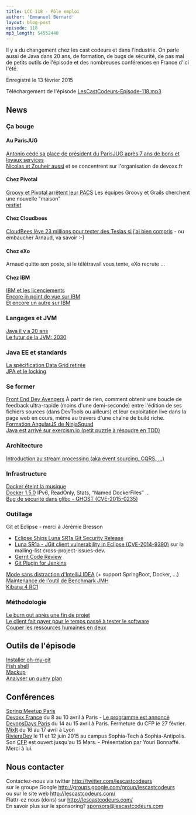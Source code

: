 ```yaml
---
title: LCC 118 - Pôle emploi
author: 'Emmanuel Bernard'
layout: blog-post
episode: 118
mp3_length: 54552440
---
```

Il y a du changement chez les cast codeurs et dans l'industrie.
On parle aussi de Java dans 20 ans, de formation, de bugs de sécurité, de pas mal de petits outils de l'épisode et des nombreuses conférences en France d'ici l'été.

Enregistré le 13 février 2015

Téléchargement de l'épisode [LesCastCodeurs-Episode-118.mp3](http://traffic.libsyn.com/lescastcodeurs/LesCastCodeurs-Episode-118.mp3)  

## News

### Ça bouge

#### Au ParisJUG

[Antonio cède sa place de président du ParisJUG après 7 ans de bons et loyaux services](http://antoniogoncalves.org/2015/02/10/the-paris-jug-president-is-leaving-long-live-the-president/)  
[Nicolas et Zouheir aussi](http://www.touilleur-express.fr/2015/02/13/paris-jug-fin-dune-belle-aventure-pour-moi/) et se concentrent sur l'organisation de devoxx.fr  

#### Chez Pivotal

[Groovy et Pivotal arrêtent leur PACS](http://buff.ly/1yzaes2) Les équipes Groovy et Grails cherchent une nouvelle "maison"  
[restlet](http://restlet.com)  

#### Chez Cloudbees

[CloudBees lève 23 millions pour tester des Teslas si j'ai bien compris](http://blog.cloudbees.com/2015/01/cloudbees-raises-235m-because-software.html) - ou embaucher Arnaud, va savoir :-) 

#### Chez eXo

Arnaud quitte son poste, si le télétravail vous tente, eXo recrute ...

#### Chez IBM

[IBM et les licenciements](https://gigaom.com/2015/02/08/oh-ibm-what-are-we-going-to-do-with-you/)  
[Encore in point de vue sur IBM](http://www.forbes.com/sites/robertcringely/2015/01/22/next-weeks-bloodbath-at-ibm-wont-fix-the-real-problem/)  
[Et encore un autre sur IBM](http://www.forbes.com/sites/kurtmarko/2015/02/04/bad-news-for-ibm-and-hp-is-good-news-for-it-and-your-business/)  

###  Langages et JVM

[Java il y a 20 ans](http://www.touilleur-express.fr/2015/02/02/le-langage-java-a-20-ans/)  
[Le futur de la JVM: 2030](http://cr.openjdk.java.net/~jrose/pres/201502-JVMChallenges.pdf)  

###  Java EE et standards

[La spécification Data Grid retirée](https://jcp.org/en/jsr/detail?id=347)  
[JPA et le locking](http://vladmihalcea.com/2015/01/12/a-beginners-guide-to-java-persistence-locking/)  

### Se former

[Front End Dev Avengers](https://www.youtube.com/watch?v=2Dl9ES6IC3c) À partir de rien, comment obtenir une boucle de feedback ultra-rapide (moins d'une demi-seconde) entre l'édition de ses fichiers sources (dans DevTools ou ailleurs) et leur exploitation live dans la page web en cours, même au travers d'une chaîne de build riche.  
[Formation AngularJS de NinjaSquad](http://ninja-squad.fr/training/angularjs)  
[Java est arrivé sur exercism.io (petit puzzle à résoudre en TDD)](http://exercism.io)  

###  Architecture

[Introduction au stream processing (aka event sourcing, CQRS, ...)](http://blog.confluent.io/2015/01/29/making-sense-of-stream-processing/)  

###  Infrastructure

[Docker éteint la musique](https://github.com/docker/docker/issues/8279)  
[Docker 1.5.0](http://blog.docker.com/2015/02/docker-1-5-ipv6-support-read-only-containers-stats-named-dockerfiles-and-more/) IPv6, ReadOnly, Stats, “Named DockerFiles” ...  
[Bug de sécurité dans glibc - GHOST (CVE-2015-0235)](http://www.openwall.com/lists/oss-security/2015/01/27/9)  

### Outillage

Git et Eclipse - merci à Jérémie Bresson

* [Eclipse Ships Luna SR1a Git Security
Release](https://mmilinkov.wordpress.com/2015/01/12/eclipse-ships-luna-sr1a-git-security-release/)
* [Luna SR1a - JGit client vulnerability in Eclipse
(CVE-2014-9390)](http://dev.eclipse.org/mhonarc/lists/cross-project-issues-dev/msg11431.html)
sur la mailing-list cross-project-issues-dev.
* [Gerrit Code Review](https://code.google.com/p/gerrit/)
* [Git Plugin for Jenkins](https://wiki.jenkins-ci.org/display/JENKINS/Git+Plugin)

[Mode sans distraction d'IntelliJ IDEA](http://blog.jetbrains.com/idea/2015/02/intellij-idea-14-1-eap-is-available/) (+ support SpringBoot, Docker, ...)   
[Maintenance de l'outil de Benchmark JMH](http://mail.openjdk.java.net/pipermail/jmh-dev/2015-January/001657.html)  
[Kibana 4 RC1](http://www.elasticsearch.org/blog/kibana-4-rc1-is-now-available/)   

###  Méthodologie

[Le burn out après une fin de projet](https://hbr.org/2015/02/staying-motivated-after-a-major-achievement)  
[Le client fait payer pour le temps passé à tester le software](http://thedailywtf.com/articles/we-re-not-gonna-pay-it-anymore)  
[Couper les ressources humaines en deux](https://hbr.org/2014/07/its-time-to-split-hr)  

## Outils de l'épisode 

[Installer oh-my-git](https://github.com/arialdomartini/oh-my-git)  
[Fish shell](http://fishshell.com)  
[Mackup](https://github.com/lra/mackup)  
[Analyser un query plan](http://explain.depesz.com/)  

##  Conférences

[Spring Meetup Paris](https://spring-meetup-paris.github.io)  
[Devoxx France](http://devoxx.fr) du 8 au 10 avril à Paris - [Le programme est annoncé](http://www.devoxx.fr/2015/02/programme-devoxx-france-2015/)  
[DevopsDays Paris](http://www.devopsdays.org/events/2015-paris/) du 14 au 15 avril à Paris. Fermeture du CFP le 27 février.  
[MixIt](http://www.mix-it.fr) du 16 au 17 avril à Lyon  
[RivieraDev](http://rivieradev.fr/) le 11 et 12 juin 2015 au campus Sophia-Tech à Sophia-Antipolis. Son [CFP](http://rivieradev.fr/cfp) est ouvert jusqu'au 15 Mars. - Présentation par Youri Bonnaffé. Merci à lui.

## Nous contacter

Contactez-nous via twitter <http://twitter.com/lescastcodeurs>  
sur le groupe Google <http://groups.google.com/group/lescastcodeurs>  
ou sur le site web <http://lescastcodeurs.com/>  
Flattr-ez nous (dons) sur <http://lescastcodeurs.com/>  
En savoir plus sur le sponsoring? sponsors@lescastcodeurs.com
